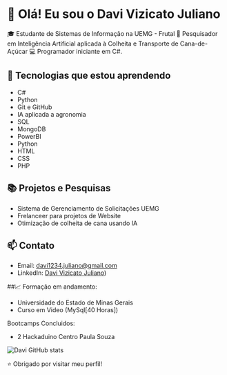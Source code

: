 # 👋 Olá! Eu sou o Davi Vizicato Juliano

🎓 Estudante de Sistemas de Informação na UEMG - Frutal
🔬 Pesquisador em Inteligência Artificial aplicada à Colheita e Transporte de Cana-de-Açúcar 
💻 Programador iniciante em C#.

## 🚀 Tecnologias que estou aprendendo
- C#
- Python
- Git e GitHub
- IA aplicada a agronomia
- SQL
- MongoDB
- PowerBI
- Python
- HTML
- CSS
- PHP


## 📚 Projetos e Pesquisas
- Sistema de Gerenciamento de Solicitações UEMG
- Frelanceer para projetos de Website
- Otimização de colheita de cana usando IA

## 📫 Contato
- Email: davi1234.juliano@gmail.com
- LinkedIn: [Davi Vizicato Juliano](https://www.linkedin.com/in/davi-vizicato-juliano-37303225b/))

##📈 Formação em andamento:

- Universidade do Estado de Minas Gerais
- Curso em Video (MySql[40 Horas])

Bootcamps Concluidos:

- 2 Hackaduino Centro Paula Souza

![Davi GitHub stats](https://github-readme-stats.vercel.app/api?username=DaviVizicatoJuliano3&show_icons=true&theme=dark)

⭐ Obrigado por visitar meu perfil!
